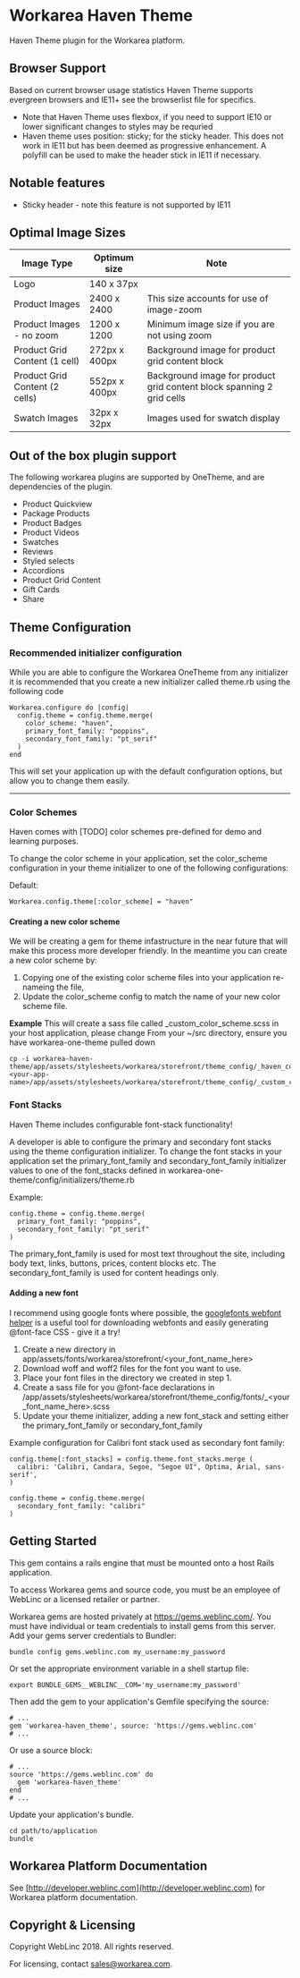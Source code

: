 Workarea Haven Theme
================================================================================

Haven Theme plugin for the Workarea platform.

Browser Support
--------------------------------------------------------------------------------

Based on current browser usage statistics Haven Theme supports evergreen browsers and IE11+ see the browserlist file for specifics.

* Note that Haven Theme uses flexbox, if you need to support IE10 or lower significant changes to styles may be requried
* Haven theme uses position: sticky; for the sticky header. This does not work in IE11 but has been deemed as progressive enhancement. A polyfill can be used to make the header stick in IE11 if necessary.

Notable features
--------------------------------------------------------------------------------

* Sticky header - note this feature is not supported by IE11

Optimal Image Sizes
--------------------------------------------------------------------------------

| Image Type| Optimum size | Note |
|----------|--------|-------|
| Logo | 140 x 37px ||
| Product Images | 2400 x 2400 | This size accounts for use of image-zoom |
| Product Images - no zoom | 1200 x 1200 | Minimum image size if you are not using zoom |
| Product Grid Content (1 cell) | 272px x 400px | Background image for product grid content block |
| Product Grid Content (2 cells) | 552px x 400px | Background image for product grid content block spanning 2 grid cells |
| Swatch Images | 32px x 32px | Images used for swatch display |

Out of the box plugin support
--------------------------------------------------------------------------------

The following workarea plugins are supported by OneTheme, and are dependencies of the plugin.

* Product Quickview
* Package Products
* Product Badges
* Product Videos
* Swatches
* Reviews
* Styled selects
* Accordions
* Product Grid Content
* Gift Cards
* Share

Theme Configuration
--------------------------------------------------------------------------------

### Recommended initializer configuration

While you are able to configure the Workarea OneTheme from any initializer it is recommended
that you create a new initializer called theme.rb using the following code

    Workarea.configure do |config|
      config.theme = config.theme.merge(
        color_scheme: "haven",
        primary_font_family: "poppins",
        secondary_font_family: "pt_serif"
      )
    end

This will set your application up with the default configuration options, but allow you to
change them easily.

---

### Color Schemes
Haven comes with [TODO] color schemes pre-defined for demo and learning purposes.

To change the color scheme in your application, set the color_scheme configuration
in your theme initializer to one of the following configurations:

Default:

    Workarea.config.theme[:color_scheme] = "haven"

#### Creating a new color scheme

We will be creating a gem for theme infastructure in the near future that will make this process
more developer friendly. In the meantime you can create a new color scheme by:

1. Copying one of the existing color scheme files into your application re-nameing the file,
2. Update the color_scheme config to match the name of your new color scheme file.

__Example__
This will create a sass file called _custom_color_scheme.scss in your host application, please change <your-app-name>
From your ~/src directory, ensure you have workarea-one-theme pulled down

    cp -i workarea-haven-theme/app/assets/stylesheets/workarea/storefront/theme_config/_haven_color_scheme.scss <your-app-name>/app/assets/stylesheets/workarea/storefront/theme_config/_custom_color_scheme.scss

### Font Stacks

Haven Theme includes configurable font-stack functionality!

A developer is able to configure the primary and secondary font stacks using the theme
configuration initializer. To change the font stacks in your application set the
primary_font_family and secondary_font_family initializer values to one of the font_stacks
defined in workarea-one-theme/config/initializers/theme.rb

Example:

    config.theme = config.theme.merge(
      primary_font_family: "poppins",
      secondary_font_family: "pt_serif"
    )

The primary_font_family is used for most text throughout the site, including body text, links,
buttons, prices, content blocks etc.
The secondary_font_family is used for content headings only.

#### Adding a new font

I recommend using google fonts where possible, the [googlefonts webfont helper](https://google-webfonts-helper.herokuapp.com) is a useful tool for downloading webfonts and easily generating @font-face CSS - give it a try!

1. Create a new directory in app/assets/fonts/workarea/storefront/<your_font_name_here>
2. Download woff and woff2 files for the font you want to use.
3. Place your font files in the directory we created in step 1.
4. Create a sass file for you @font-face declarations in /app/assets/stylesheets/workarea/storefront/theme_config/fonts/_<your_font_name_here>.scss
5. Update your theme initializer, adding a new font_stack and setting either the primary_font_family or secondary_font_family

Example configuration for Calibri font stack used as secondary font family:

    config.theme[:font_stacks] = config.theme.font_stacks.merge (
      calibri: 'Calibri, Candara, Segoe, "Segoe UI", Optima, Arial, sans-serif',
    )

    config.theme = config.theme.merge(
      secondary_font_family: "calibri"
    )


Getting Started
--------------------------------------------------------------------------------

This gem contains a rails engine that must be mounted onto a host Rails application.

To access Workarea gems and source code, you must be an employee of WebLinc or a licensed retailer or partner.

Workarea gems are hosted privately at https://gems.weblinc.com/.
You must have individual or team credentials to install gems from this server. Add your gems server credentials to Bundler:

    bundle config gems.weblinc.com my_username:my_password

Or set the appropriate environment variable in a shell startup file:

    export BUNDLE_GEMS__WEBLINC__COM='my_username:my_password'

Then add the gem to your application's Gemfile specifying the source:

    # ...
    gem 'workarea-haven_theme', source: 'https://gems.weblinc.com'
    # ...

Or use a source block:

    # ...
    source 'https://gems.weblinc.com' do
      gem 'workarea-haven_theme'
    end
    # ...

Update your application's bundle.

    cd path/to/application
    bundle

Workarea Platform Documentation
--------------------------------------------------------------------------------

See [http://developer.weblinc.com](http://developer.weblinc.com) for Workarea platform documentation.

Copyright & Licensing
--------------------------------------------------------------------------------

Copyright WebLinc 2018. All rights reserved.

For licensing, contact sales@workarea.com.
